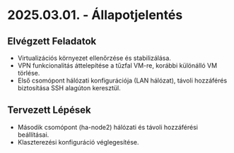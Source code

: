 # 2025.03.01. - Állapotjelentés

## Elvégzett Feladatok
- Virtualizációs környezet ellenőrzése és stabilizálása.
- VPN funkcionalitás áttelepítése a tűzfal VM-re, korábbi különálló VM törlése.
- Első csomópont hálózati konfigurációja (LAN hálózat), távoli hozzáférés biztosítása SSH alagúton keresztül.

## Tervezett Lépések
- Második csomópont (ha-node2) hálózati és távoli hozzáférési beállításai.
- Klaszterezési konfiguráció véglegesítése.